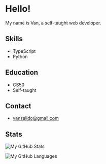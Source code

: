 # Hello!

My name is Van, a self-taught web developer.

## Skills

- TypeScript
- Python

## Education

- CS50
- Self-taught

## Contact
- vansalido@gmail.com

## Stats
![My GitHub Stats](https://github-readme-stats.vercel.app/api?username=v4nz777&theme=vue-dark&show_icons=true&hide=contribs&hide_title=true&count_private=true&hide_border=true)

![My GitHub Languages](https://github-readme-stats.vercel.app/api/top-langs/?username=v4nz777&layout=compact&theme=vue-dark&hide_border=true&hide_title=true)
